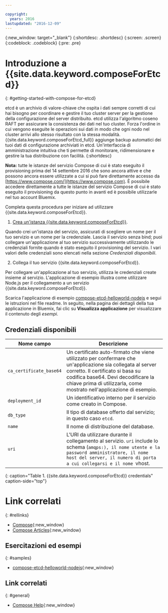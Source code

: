 ```yaml
---

copyright:
  years: 2016
lastupdated: "2016-12-09"
---
```


{:new_window: target="_blank"}
{:shortdesc: .shortdesc}
{:screen: .screen}
{:codeblock: .codeblock}
{:pre: .pre}

# Introduzione a {{site.data.keyword.composeForEtcd}}
{: #getting-started-with-compose-for-etcd}

etcd è un archivio di valore-chiave che ospita i dati sempre corretti di cui hai bisogno per coordinare e gestire il tuo cluster server per la gestione della configurazione del server distribuito. etcd utilizza l'algoritmo coseno RAFT per assicurare la consistenza dei dati nel tuo cluster. Forza l'ordine in cui vengono eseguite le operazioni sui dati in modo che ogni nodo nel cluster arrivi allo stesso risultato con la stessa modalità. {{site.data.keyword.composeForEtcd_full}} aggiunge backup automatici dei tuoi dati di configurazione archiviati in etcd. Un'interfaccia di amministrazione intuitiva che ti permette di monitorare, ridimensionare e gestire la tua distribuzione con facilità.
{:shortdesc}

**Nota:** tutte le istanze del servizio Compose di cui è stato eseguito il provisioning prima del 14 settembre 2016 che sono ancora attive e che possono ancora essere utilizzate a cui si può fare direttamente accesso da [https://www.compose.com/](https://www.compose.com). È possibile accedere direttamente a tutte le istanze del servizio Compose di cui è stato eseguito il provisioning da questo punto in avanti ed è possibile utilizzarle nel tuo account Bluemix.

Completa questa procedura per iniziare ad utilizzare {{site.data.keyword.composeForEtcd}}.

1. [Crea un'istanza {{site.data.keyword.composeForEtcd}}](https://console.ng.bluemix.net/catalog/services/compose-for-etcd/).

  Quando crei un'istanza del servizio, assicurati di scegliere un nome per il tuo servizio e un nome per la credenziale. Lascia il servizio senza bind; puoi collegare un'applicazione al tuo servizio successivamente utilizzando le credenziali fornite quando è stato eseguito il provisioning del servizio. I vari valori delle credenziali sono elencati nella sezione *Credenziali disponibili*.

2. Collega il tuo servizio {{site.data.keyword.composeForEtcd}}.

Per collegare un'applicazione al tuo servizio, utilizza le credenziali create insieme al servizio. L'applicazione di esempio illustra come utilizzare Node.js per il collegamento a un servizio {{site.data.keyword.composeForEtcd}}.

Scarica l'applicazione di esempio [compose-etcd-helloworld-nodejs](https://github.com/IBM-Bluemix/compose-etcd-helloworld-nodejs) e segui le istruzioni nel file readme. In seguito, nella pagina dei dettagli della tua applicazione in Bluemix, fai clic su **Visualizza applicazione** per visualizzare il contenuto degli *esempi*.

## Credenziali disponibili

Nome campo|Descrizione
----------|-----------
`ca_certificate_base64`|Un certificato auto-firmato che viene utilizzato per confermare che un'applicazione sia collegata al server corretto. Il certificato si basa su codifica base64. Devi decodificare la chiave prima di utilizzarla, come mostrato nell'applicazione di esempio.
`deployment_id`|Un identificativo interno per il servizio come creato in Compose.
`db_type`|Il tipo di database offerto dal servizio; in questo caso `etcd`.
`name`|Il nome di distribuzione del database.
`uri`|L'URI da utilizzare durante il collegamento al servizio. `uri` include lo schema (`amqps:), il nome utente e la password amministratore, il nome host del server, il numero di porta a cui collegarsi e il nome `vhost.
{: caption="Table 1. {{site.data.keyword.composeForEtcd}} credentials" caption-side="top"}

# Link correlati
{: #rellinks}

* [Compose](https://www.compose.com){:new_window}
* [Compose Articles](https://www.compose.com/articles/){:new_window}

## Esercitazioni ed esempi
{: #samples}
* [compose-etcd-helloworld-nodejs](https://github.com/IBM-Bluemix/compose-etcd-helloworld-nodejs){:new_window}

## Link correlati
{: #general}
* [Compose Help](https://help.compose.com/docs){:new_window}

